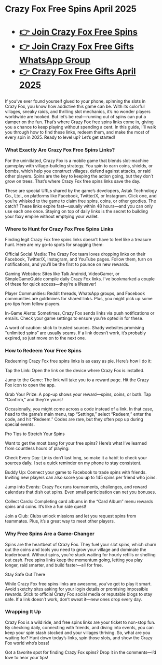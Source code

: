  <h1>Crazy Fox Free Spins April 2025<h1>

 - [👉 Join Crazy Fox Free Spins](https://chat.whatsapp.com/BeWk571zG1n6fKJEdmOlvI)
 - [👉 Join Crazy Fox Free Gifts WhatsApp Group](https://chat.whatsapp.com/IOAX9vcdwbJIVWbgIzONlB)
 - [👉 Crazy Fox Free Gifts April 2025](https://srtech2020.in/crazy-fox-free-spins.html)

### 

If you’ve ever found yourself glued to your phone, spinning the slots in Crazy Fox, you know how addictive this game can be. With its colorful villages, sneaky raids, and thrilling slot mechanics, it’s no wonder players worldwide are hooked. But let’s be real—running out of spins can put a damper on the fun. That’s where Crazy Fox free spins links come in, giving you a chance to keep playing without spending a cent. In this guide, I’ll walk you through how to find these links, redeem them, and make the most of every spin in 2025. Ready to level up? Let’s get started!

### What Exactly Are Crazy Fox Free Spins Links?

For the uninitiated, Crazy Fox is a mobile game that blends slot-machine gameplay with village-building strategy. You spin to earn coins, shields, or bombs, which help you construct villages, defend against attacks, or raid other players. Spins are the key to keeping the action going, but they don’t grow on trees. That’s where Crazy Fox free spins links save the day.

These are special URLs shared by the game’s developers, Astak Technology Co., Ltd., on platforms like Facebook, Twitter/X, or Instagram. Click one, and you’re whisked to the game to claim free spins, coins, or other goodies. The catch? These links expire fast—usually within 48 hours—and you can only use each one once. Staying on top of daily links is the secret to building your foxy empire without emptying your wallet.

### Where to Hunt for Crazy Fox Free Spins Links

Finding legit Crazy Fox free spins links doesn’t have to feel like a treasure hunt. Here are my go-to spots for snagging them:





Official Social Media: The Crazy Fox team loves dropping links on their Facebook, Twitter/X, Instagram, and YouTube pages. Follow them, turn on notifications, and you’ll be the first to pounce on new rewards.



Gaming Websites: Sites like Talk Android, VideoGamer, or SimpleGameGuide compile daily Crazy Fox links. I’ve bookmarked a couple of these for quick access—they’re a lifesaver!



Player Communities: Reddit threads, WhatsApp groups, and Facebook communities are goldmines for shared links. Plus, you might pick up some pro tips from fellow players.



In-Game Alerts: Sometimes, Crazy Fox sends links via push notifications or emails. Check your game settings to ensure you’re opted in for these.

A word of caution: stick to trusted sources. Shady websites promising “unlimited spins” are usually scams. If a link doesn’t work, it’s probably expired, so just move on to the next one.

### How to Redeem Your Free Spins

Redeeming Crazy Fox free spins links is as easy as pie. Here’s how I do it:





Tap the Link: Open the link on the device where Crazy Fox is installed.



Jump to the Game: The link will take you to a reward page. Hit the Crazy Fox icon to open the app.



Grab Your Prize: A pop-up shows your reward—spins, coins, or both. Tap “Confirm,” and they’re yours!

Occasionally, you might come across a code instead of a link. In that case, head to the game’s main menu, tap “Settings,” select “Redeem,” enter the code, and hit “Redeem.” Codes are rare, but they often pop up during special events.

Pro Tips to Stretch Your Spins

Want to get the most bang for your free spins? Here’s what I’ve learned from countless hours of playing:





Check Every Day: Links don’t last long, so make it a habit to check your sources daily. I set a quick reminder on my phone to stay consistent.



Buddy Up: Connect your game to Facebook to trade spins with friends. Inviting new players can also score you up to 145 spins per friend who joins.



Jump into Events: Crazy Fox runs tournaments, challenges, and reward calendars that dish out spins. Even small participation can net you bonuses.



Collect Cards: Completing card albums in the “Card Album” menu rewards spins and coins. It’s like a fun side quest!



Join a Club: Clubs unlock missions and let you request spins from teammates. Plus, it’s a great way to meet other players.

### Why Free Spins Are a Game-Changer

Spins are the heartbeat of Crazy Fox. They fuel your slot spins, which churn out the coins and tools you need to grow your village and dominate the leaderboard. Without spins, you’re stuck waiting for hourly refills or shelling out cash. Free spins links keep the momentum going, letting you play longer, raid smarter, and build faster—all for free.

Stay Safe Out There

While Crazy Fox free spins links are awesome, you’ve got to play it smart. Avoid sketchy sites asking for your login details or promising impossible rewards. Stick to official Crazy Fox social media or reputable blogs to stay safe. If a link doesn’t work, don’t sweat it—new ones drop every day.

### Wrapping It Up

Crazy Fox is a wild ride, and free spins links are your ticket to non-stop fun. By checking daily, connecting with friends, and diving into events, you can keep your spin stash stocked and your villages thriving. So, what are you waiting for? Hunt down today’s links, spin those slots, and show the Crazy Fox world who’s boss!

Got a favorite spot for finding Crazy Fox spins? Drop it in the comments—I’d love to hear your tips!
